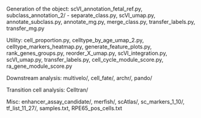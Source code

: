 Generation of the object:
scVI_annotation_fetal_ref.py,
subclass_annotation_2/ - 
  separate_class.py,
  scVI_umap.py,
  annotate_subclass.py,
  annotate_mg.py,
  merge_class.py,
  transfer_labels.py,
  transfer_mg.py

Utility:
cell_proportion.py,
celltype_by_age_umap_2.py,
celltype_markers_heatmap.py,
generate_feature_plots.py,
rank_genes_groups.py,
reorder_X_umap.py,
scVI_integration.py,
scVI_umap.py,
transfer_labels.py,
cell_cycle_module_score.py,
ra_gene_module_score.py

Downstream analysis:
multivelo/,
cell_fate/,
archr/,
pando/

Transition cell analysis:
Celltran/

Misc:
enhancer_assay_candidate/,
merfish/,
scAtlas/,
sc_markers_1_10/,
tf_list_11_27/,
samples.txt,
RPE65_pos_cells.txt

